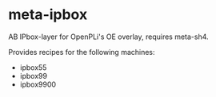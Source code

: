 # meta-ipbox
AB IPbox-layer for OpenPLi's OE overlay, requires meta-sh4.

Provides recipes for the following machines:
- ipbox55
- ipbox99
- ipbox9900


